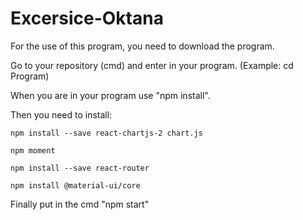 # Excersice-Oktana
For the use of this program, you need to download the program.

Go to your repository (cmd) and enter in your program. (Example: cd Program)

When you are in your program use "npm install".

Then you need to install:

 	npm install --save react-chartjs-2 chart.js
  
	npm moment
  
	npm install --save react-router
  
	npm install @material-ui/core

Finally put in the cmd "npm start"
